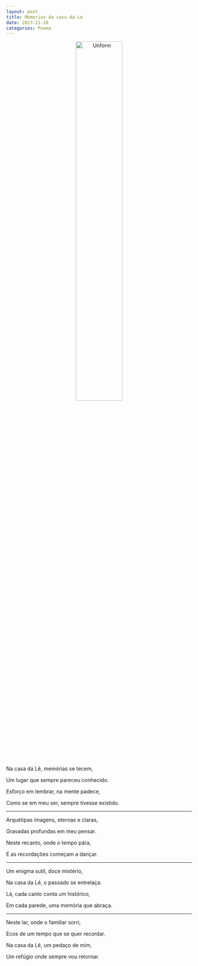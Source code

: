```yaml
---
layout: post
title: Memorias da casa da Le
date: 2023-11-20
categories: Poema
---
```


<p align="center">
<img src="{{ site.baseurl }}/images/2023-11-21-Memorias-da-casa-da-Le.png" 
height="50%" width="50%" alt="Unform" />
</p>

Na casa da Lê, memórias se tecem,

Um lugar que sempre pareceu conhecido.

Esforço em lembrar, na mente padece,

Como se em meu ser, sempre tivesse existido.

---

Arquétipas imagens, eternas e claras,

Gravadas profundas em meu pensar.

Neste recanto, onde o tempo pára,

E as recordações começam a dançar.

---

Um enigma sutil, doce mistério,

Na casa da Lê, o passado se entrelaça.

Lá, cada canto conta um histórico,

Em cada parede, uma memória que abraça.

---

Neste lar, onde o familiar sorri,

Ecos de um tempo que se quer recordar.

Na casa da Lê, um pedaço de mim,

Um refúgio onde sempre vou retornar.